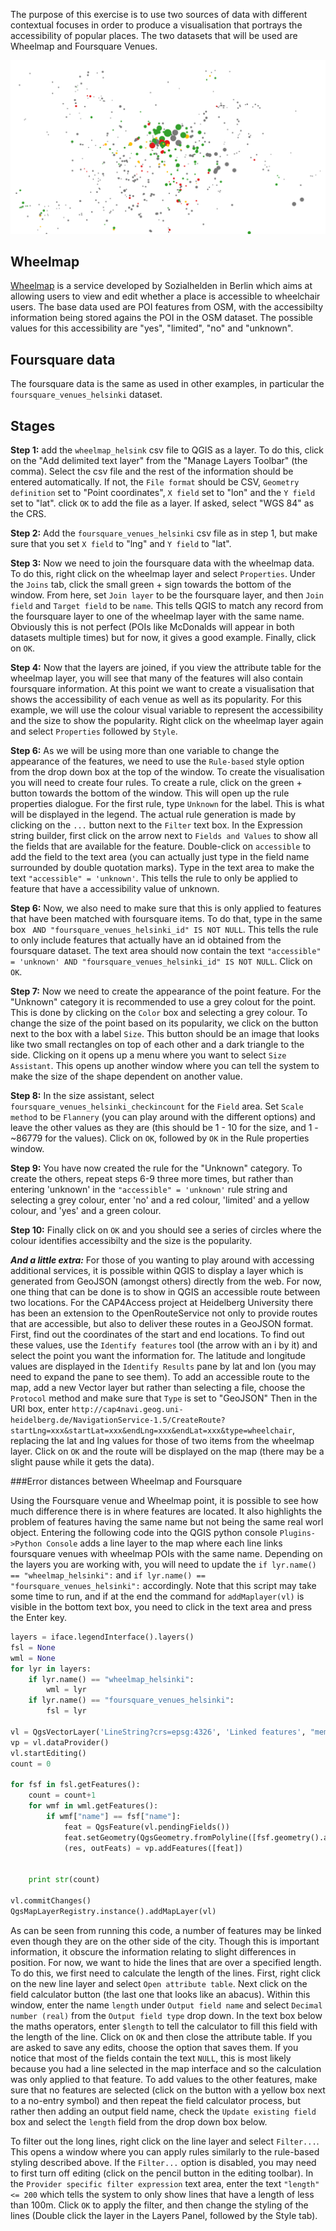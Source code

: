 The purpose of this exercise is to use two sources of data with different contextual focuses in order to produce a visualisation that portrays the accessibility of popular places. The two datasets that will be used are Wheelmap and Foursquare Venues.

![Accessibility of popular places in Helsinki map](https://raw.githubusercontent.com/jlevente/link-vgi/master/workshop/case_study/accessible.png)

## Wheelmap
[Wheelmap](http://wheelmap.org) is a service developed by Sozialhelden in Berlin which aims at allowing users to view and edit whether a place is accessible to wheelchair users. The base data used are POI features from OSM, with the accessibilty information being stored agains the POI in the OSM dataset. The possible values for this accessibility are "yes", "limited", "no" and "unknown".

## Foursquare data
The foursquare data is the same as used in other examples, in particular the `foursquare_venues_helsinki` dataset.

## Stages
**Step 1:** add the `wheelmap_helsink` csv file to QGIS as a layer. To do this, click on the "Add delimited text layer" from the "Manage Layers Toolbar" (the comma). Select the csv file and the rest of the information should be entered automatically. If not, the `File format` should be CSV, `Geometry definition` set to "Point coordinates", `X field` set to "lon" and the `Y field` set to "lat". click `OK` to add the file as a layer. If asked, select "WGS 84" as the CRS.

**Step 2:** Add the `foursquare_venues_helsinki` csv file as in step 1, but make sure that you set `X field` to "lng" and `Y field` to "lat".

**Step 3:** Now we need to join the foursquare data with the wheelmap data. To do this, right click on the wheelmap layer and select `Properties`. Under the `Joins` tab, click the small green + sign towards the bottom of the window. From here, set `Join layer` to be the foursquare layer, and then `Join field` and `Target field` to be `name`. This tells QGIS to match any record from the foursquare layer to one of the wheelmap layer with the same name. Obviously this is not perfect (POIs like McDonalds will appear in both datasets multiple times) but for now, it gives a good example. Finally, click on `OK`.

**Step 4:** Now that the layers are joined, if you view the attribute table for the wheelmap layer, you will see that many of the features will also contain foursquare information. At this point we want to create a visualisation that shows the accessibility of each venue as well as its popularity. For this example, we will use the colour visual variable to represent the accessibility and the size to show the popularity. Right click on the wheelmap layer again and select `Properties` followed by `Style`.

**Step 6:** As we will be using more than one variable to change the appearance of the features, we need to use the `Rule-based` style option from the drop down box at the top of the window. To create the visualisation you will need to create four rules. To create a rule, click on the green + button towards the bottom of the window. This will open up the rule properties dialogue. For the first rule, type `Unknown` for the label. This is what will be displayed in the legend. The actual rule generation is made by clicking on the `...` button next to the `Filter` text box. In the Expression string builder, first click on the arrow next to `Fields and Values` to show all the fields that are available for the feature. Double-click on `accessible` to add the field to the text area (you can actually just type in the field name surrounded by double quotation marks). Type in the text area to make the text `"accessible" = 'unknown'`. This tells the rule to only be applied to feature that have a accessibility value of unknown. 

**Step 6:** Now, we also need to make sure that this is only applied to features that have been matched with foursquare items. To do that, type in the same box ` AND "foursquare_venues_helsinki_id" IS NOT NULL`. This tells the rule to only include features that actually have an id obtained from the foursquare dataset. The text area should now contain the text `"accessible" = 'unknown' AND "foursquare_venues_helsinki_id" IS NOT NULL`. Click on  `OK`.

**Step 7:** Now we need to create the appearance of the point feature. For the "Unknown" category it is recommended to use a grey colout for the point. This is done by clicking on the `Color` box and selecting a grey colour. To change the size of the point based on its popularity, we click on the button next to the box with a label `Size`. This button should be an image that looks like two small rectangles on top of each other and a dark triangle to the side. Clicking on it opens up a menu where you want to select `Size Assistant`. This opens up another window where you can tell the system to make the size of the shape dependent on another value.

**Step 8:** In the size assistant, select `foursquare_venues_helsinki_checkincount` for the `Field` area. Set `Scale method` to be `Flannery` (you can play around with the different options) and leave the other values as they are (this should be 1 - 10 for the size, and 1 - ~86779 for the values). Click on `OK`, followed by `OK` in the Rule properties window.

**Step 9:** You have now created the rule for the "Unknown" category. To create the others, repeat steps 6-9 three more times, but rather than entering 'unknown' in the `"accessible" = 'unknown'` rule string and selecting a grey colour, enter 'no' and a red colour, 'limited' and a yellow colour, and 'yes' and a green colour.

**Step 10:** Finally click on `OK` and you should see a series of circles where the colour identifies accessibilty and the size is the popularity. 

**_And a little extra:_** For those of you wanting to play around with accessing additional services, it is possible within QGIS to display a layer which is generated from GeoJSON (amongst others) directly from the web. For now, one thing that can be done is to show in QGIS an accessible route between two locations. For the CAP4Access project at Heidelberg University there has been an extension to the OpenRouteService not only to provide routes that are accessible, but also to deliver these routes in a GeoJSON format. First, find out the coordinates of the start and end locations. To find out these values, use the `Identify features` tool (the arrow with an i by it) and select the point you want the information for. The latitude and longitude values are displayed in the `Identify Results` pane by lat and lon (you may need to expand the pane to see them). 
To add an accessible route to the map, add a new Vector layer but rather than selecting a file, choose the `Protocol` method and make sure that `Type` is set to "GeoJSON" Then in the URI box, enter `http://cap4navi.geog.uni-heidelberg.de/NavigationService-1.5/CreateRoute?startLng=xxx&startLat=xxx&endLng=xxx&endLat=xxx&type=wheelchair`, replacing the lat and lng values for those of two items from the wheelmap layer. Click on `OK` and the route will be displayed on the map (there may be a slight pause while it gets the data).

###Error distances between Wheelmap and Foursquare

Using the Foursquare venue and Wheelmap point, it is possible to see how much difference there is in where features are located. It also highlights the problem of features having the same name but not being the same real worl object. Entering the following code into the QGIS python console `Plugins->Python Console` adds a line layer to the map where each line links foursquare venues with wheelmap POIs with the same name. Depending on the layers you are working with, you will need to update the `if lyr.name() == "wheelmap_helsinki":` and `if lyr.name() == "foursquare_venues_helsinki":` accordingly.  Note that this script may take some time to run, and if at the end the command for `addMaplayer(vl)` is visible in the bottom text box, you need to click in the text area and press the Enter key.

``` python
layers = iface.legendInterface().layers()
fsl = None
wml = None
for lyr in layers:
	if lyr.name() == "wheelmap_helsinki":
		wml = lyr
	if lyr.name() == "foursquare_venues_helsinki":
		fsl = lyr

vl = QgsVectorLayer('LineString?crs=epsg:4326', 'Linked features', "memory")
vp = vl.dataProvider()
vl.startEditing()
count = 0

for fsf in fsl.getFeatures():
	count = count+1
	for wmf in wml.getFeatures():
		if wmf["name"] == fsf["name"]:
			feat = QgsFeature(vl.pendingFields())			
			feat.setGeometry(QgsGeometry.fromPolyline([fsf.geometry().asPoint(),wmf.geometry().asPoint()]))
			(res, outFeats) = vp.addFeatures([feat])
		
	
	print str(count)

vl.commitChanges()
QgsMapLayerRegistry.instance().addMapLayer(vl)

```
As can be seen from running this code, a number of features may be linked even though they are on the other side of the city. Though this is important information, it obscure the information relating to slight differences in position. For now, we want to hide the lines that are over a specified length. To do this, we first need to calculate the length of the lines. First, right click on the new line layer and select `Open attribute table`. Next click on the field calculator button (the last one that looks like an abacus). Within this window, enter the name `length` under `Output field name` and select `Decimal number (real)` from the `Output field type` drop down. In the text box below the maths operators, enter `$length` to tell the calculator to fill this field with the length of the line. Click on `OK` and then close the attribute table. If you are asked to save any edits, choose the option that saves them. If you notice that most of the fields contain the text `NULL`, this is most likely because you had a line selected in the map interface and so the calculation was only applied to that feature. To add values to the other features, make sure that no features are selected (click on the button with a yellow box next to a no-entry symbol) and then repeat the field calculator process, but rather then adding an output field name, check the `Update existing field` box and select the `length` field from the drop down box below.

To filter out the long lines, right click on the line layer and select `Filter...`. This opens a window where you can apply rules similarly to the rule-based styling described above. If the `Filter...` option is disabled, you may need to first turn off editing (click on the pencil button in the editing toolbar). In the `Provider specific filter expression` text area, enter the text `"length" <= 200` which tells the system to only show lines that have a length of less than 100m. Click `OK` to apply the filter, and then change the styling of the lines (Double click the layer in the Layers Panel, followed by the Style tab).
